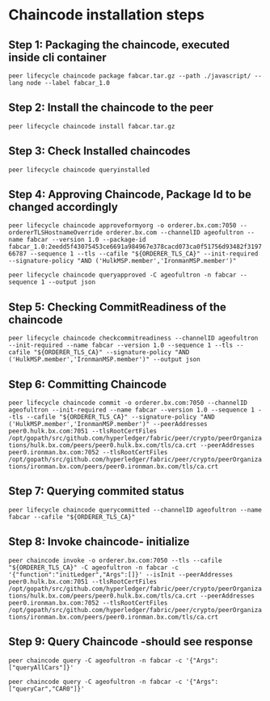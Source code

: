 # Chaincode installation steps

## Step 1: Packaging the chaincode, executed inside cli container

`peer lifecycle chaincode package fabcar.tar.gz --path ./javascript/ --lang node --label fabcar_1.0`

## Step 2: Install the chaincode to the peer

`peer lifecycle chaincode install fabcar.tar.gz`

## Step 3: Check Installed chaincodes

`peer lifecycle chaincode queryinstalled`

## Step 4: Approving Chaincode, Package Id to be changed accordingly

`peer lifecycle chaincode approveformyorg -o orderer.bx.com:7050 --ordererTLSHostnameOverride orderer.bx.com --channelID ageofultron --name fabcar --version 1.0 --package-id fabcar_1.0:2eedd5f43075453ce6691a984967e378cacd073ca0f51756d93482f319766787 --sequence 1 --tls --cafile "${ORDERER_TLS_CA}" --init-required --signature-policy "AND ('HulkMSP.member','IronmanMSP.member')"`


`peer lifecycle chaincode queryapproved -C ageofultron -n fabcar --sequence 1 --output json`
## Step 5: Checking CommitReadiness of the chaincode

`peer lifecycle chaincode checkcommitreadiness --channelID ageofultron --init-required --name fabcar --version 1.0 --sequence 1 --tls --cafile "${ORDERER_TLS_CA}" --signature-policy "AND ('HulkMSP.member','IronmanMSP.member')" --output json`


## Step 6: Committing Chaincode

`peer lifecycle chaincode commit -o orderer.bx.com:7050 --channelID ageofultron --init-required --name fabcar --version 1.0 --sequence 1 --tls --cafile "${ORDERER_TLS_CA}" --signature-policy "AND ('HulkMSP.member','IronmanMSP.member')" --peerAddresses peer0.hulk.bx.com:7051 --tlsRootCertFiles /opt/gopath/src/github.com/hyperledger/fabric/peer/crypto/peerOrganizations/hulk.bx.com/peers/peer0.hulk.bx.com/tls/ca.crt --peerAddresses peer0.ironman.bx.com:7052 --tlsRootCertFiles /opt/gopath/src/github.com/hyperledger/fabric/peer/crypto/peerOrganizations/ironman.bx.com/peers/peer0.ironman.bx.com/tls/ca.crt`

## Step 7: Querying commited status

`peer lifecycle chaincode querycommitted --channelID ageofultron --name fabcar --cafile "${ORDERER_TLS_CA}"`

## Step 8: Invoke chaincode- initialize 

`peer chaincode invoke -o orderer.bx.com:7050 --tls --cafile "${ORDERER_TLS_CA}" -C ageofultron -n fabcar -c '{"function":"initLedger","Args":[]}' --isInit --peerAddresses peer0.hulk.bx.com:7051 --tlsRootCertFiles /opt/gopath/src/github.com/hyperledger/fabric/peer/crypto/peerOrganizations/hulk.bx.com/peers/peer0.hulk.bx.com/tls/ca.crt --peerAddresses peer0.ironman.bx.com:7052 --tlsRootCertFiles /opt/gopath/src/github.com/hyperledger/fabric/peer/crypto/peerOrganizations/ironman.bx.com/peers/peer0.ironman.bx.com/tls/ca.crt`


## Step 9: Query Chaincode -should see response
`peer chaincode query -C ageofultron -n fabcar -c '{"Args":["queryAllCars"]}'`

`peer chaincode query -C ageofultron -n fabcar -c '{"Args":["queryCar","CAR0"]}'`